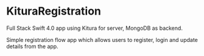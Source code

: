 # KituraRegistration
Full Stack Swift 4.0 app using Kitura for server, MongoDB as backend. 

Simple registration flow app which allows users to register, login and update details from the app. 
